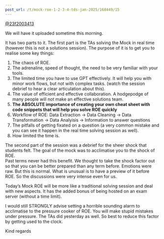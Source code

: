```yaml
---
post_url: /t/mock-roe-1-2-3-4-tds-jan-2025/168449/15
---
```

[@23f2003413](/u/23f2003413)

We will have it uploaded sometime this morning.

It has two parts to it. The first part is the TAs solving the Mock in real time (however this is not a solutions session). The purpose of it is to get you to realise some key things:

1. The chaos of ROE.
2. The adrenaline, speed of thought, the need to be very familiar with your tools.
3. The limited time you have to use GPT effectively. It will help you with minor work flows, but not with complex tasks. (watch the session debrief to hear a clear articulation about this).
4. The value of efficient and effective collaboration. A hodgepodge of many people will not make an effective solutions team.
5. **The ABSOLUTE importance of creating your own cheat sheet with code snippets that will help you solve ROE quickly**
6. Workflow of ROE: Data Extraction → Data Cleaning → Data Transformation → Data Analyisis → Information to answer questions
7. The pitfalls of getting fixated on a question (a very common mistake and you can see it happen in the real time solving session as well).
8. How limited the time is.

The second part of the session was a debrief for the sheer shock that students felt. The goal of the mock was to acclimatise you to the shock of ROE.  
Past terms never had this benefit. We thought to take the shock factor out so that you can be better prepared than any term before. Emotions were raw. But this is normal. What is unusual is to have a preview of it before ROE. So the discussions were very intense even for us.

Today’s Mock ROE will be more like a traditional solving session and deal with new aspects. It has the added bonus of being hosted on an exam server (without a time limit).

I would still STRONGLY advise setting a horrible sounding alarm to acclimatise to the pressure cooker of ROE. You will make stupid mistakes under pressure. The TAs did yesterday as well. So best to reduce this factor by getting used to the clock.

Kind regards